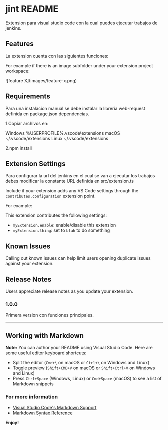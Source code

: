 # jint README

Extension para visual studio code con la cual puedes ejecutar trabajos de jenkins.

## Features

La extension cuenta con las siguientes funciones:

For example if there is an image subfolder under your extension project workspace:

\!\[feature X\]\(images/feature-x.png\)


## Requirements

Para una instalacion manual se debe instalar la libreria web-request definida en package.json dependencias.

1.Copiar archivos en:

Windows %USERPROFILE%\.vscode\extensions
macOS ~/.vscode/extensions
Linux ~/.vscode/extensions

2.npm install

## Extension Settings

Para configurar la url del jenkins en el cual se van a ejecutar los trabajos debes modificar la constante URL definida en src/extension.ts

Include if your extension adds any VS Code settings through the `contributes.configuration` extension point.

For example:

This extension contributes the following settings:

* `myExtension.enable`: enable/disable this extension
* `myExtension.thing`: set to `blah` to do something

## Known Issues

Calling out known issues can help limit users opening duplicate issues against your extension.

## Release Notes

Users appreciate release notes as you update your extension.

### 1.0.0

Primera version con funciones principales.

-----------------------------------------------------------------------------------------------------------

## Working with Markdown

**Note:** You can author your README using Visual Studio Code.  Here are some useful editor keyboard shortcuts:

* Split the editor (`Cmd+\` on macOS or `Ctrl+\` on Windows and Linux)
* Toggle preview (`Shift+CMD+V` on macOS or `Shift+Ctrl+V` on Windows and Linux)
* Press `Ctrl+Space` (Windows, Linux) or `Cmd+Space` (macOS) to see a list of Markdown snippets

### For more information

* [Visual Studio Code's Markdown Support](http://code.visualstudio.com/docs/languages/markdown)
* [Markdown Syntax Reference](https://help.github.com/articles/markdown-basics/)

**Enjoy!**
